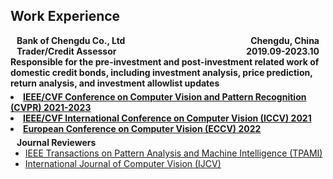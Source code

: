 ## Work Experience

<h4 style="display: flex; justify-content: space-between; margin: 0 10px 0;">
  <span>Bank of Chengdu Co., Ltd</span>
  <span>Chengdu, China</span>
</h4>
<h4 style="display: flex; justify-content: space-between; margin: 0 10px 0;">
  <span>Trader/Credit Assessor</span>
  <span>2019.09-2023.10</span>
</h4>

<h4 style="margin:0 0 5px;">
Responsible for the pre-investment and post-investment related work of domestic credit bonds, including investment analysis, price prediction, return analysis, and investment allowlist updates
</h4>

<h4 style="margin:0 0 5px;">
  <li><a href="http://cvpr2023.thecvf.com/"><autocolor>IEEE/CVF Conference on Computer Vision and Pattern Recognition (CVPR) 2021-2023</autocolor></a></li>
  <li><a href="http://iccv2021.thecvf.com/"><autocolor>IEEE/CVF International Conference on Computer Vision (ICCV) 2021</autocolor></a></li>
  <li><a href="https://eccv2022.ecva.net/"><autocolor>European Conference on Computer Vision (ECCV) 2022</autocolor></a></li>
</h4>

<h4 style="margin:0 10px 0;">Journal Reviewers</h4>

<ul style="margin:0 0 20px;">
  <li><a href="https://www.computer.org/csdl/journal/tp"><autocolor>IEEE Transactions on Pattern Analysis and Machine Intelligence (TPAMI)</autocolor></a></li>
  <li><a href="https://www.springer.com/journal/11263"><autocolor>International Journal of Computer Vision (IJCV)</autocolor></a></li>
</ul>

